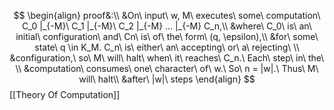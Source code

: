 $$
\begin{align}
proof&:\\
&On\ input\ w, M\ executes\ some\ computation\ C_0 |_{-M}\ C_1 |_{-M}\ C_2 |_{-M} … |_{-M} C_n,\\
&where\ C_0\ is\ an\ initial\ configuration\ and\ Cn\ is\ of\ the\ form\ (q, \epsilon),\\
&for\ some\ state\ q \in K_M. C_n\ is\ either\ an\ accepting\ or\ a\ rejecting\ \\
&configuration,\ so\ M\ will\ halt\ when\ it\ reaches\ C_n.\ Each\ step\ in\ the\ \\
&computation\ consumes\ one\ character\ of\ w.\ So\ n = |w|.\ Thus\ M\ will\ halt\\
&after\ |w|\ steps
\end{align}
$$
[[Theory Of Computation]]
